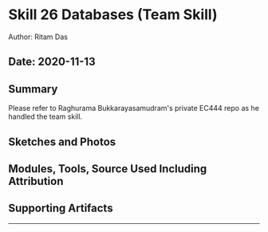 #  Skill 26 Databases (Team Skill)

Author: Ritam Das

Date: 2020-11-13
-----

## Summary
Please refer to Raghurama Bukkarayasamudram's private EC444 repo as he handled the team skill.

## Sketches and Photos


## Modules, Tools, Source Used Including Attribution


## Supporting Artifacts


-----
